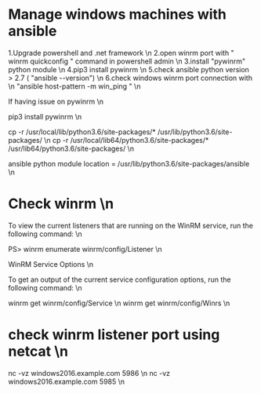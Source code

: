 # Manage windows machines with ansible

1.Upgrade powershell and .net framework \n
2.open winrm port with " winrm quickconfig " command in powershell admin \n
3.install "pywinrm" python module \n
4.pip3 install pywinrm \n
5.check ansible python version > 2.7 ( "ansible --version") \n
6.check windows winrm port connection with \n
 "ansible host-pattern -m win_ping " \n


If having issue on pywinrm \n

pip3 install pywinrm \n

cp -r /usr/local/lib/python3.6/site-packages/* /usr/lib/python3.6/site-packages/ \n
cp -r /usr/local/lib64/python3.6/site-packages/* /usr/lib64/python3.6/site-packages/ \n


ansible python module location = /usr/lib/python3.6/site-packages/ansible \n


# Check winrm  \n

To view the current listeners that are running on the WinRM service, run the following command: \n

PS> winrm enumerate winrm/config/Listener \n

WinRM Service Options \n

To get an output of the current service configuration options, run the following command: \n

winrm get winrm/config/Service \n
winrm get winrm/config/Winrs \n


# check winrm listener port using netcat \n

nc -vz windows2016.example.com 5986 \n
nc -vz windows2016.example.com 5985 \n


